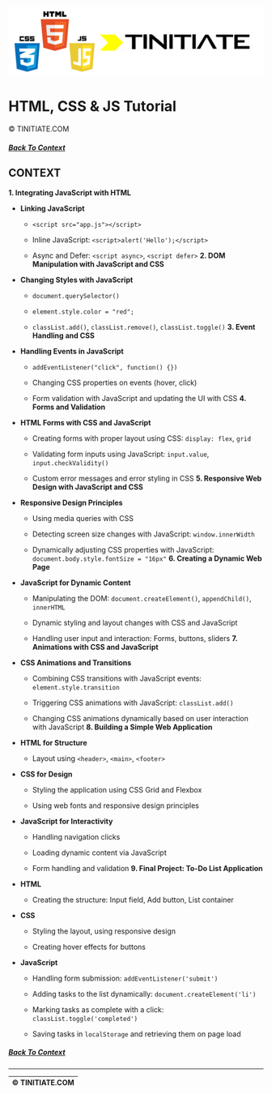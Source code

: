 ![HTML, CSS & JS Tinitiate Image](html_css_&_js_tinitiate.png)

# HTML, CSS & JS Tutorial
&copy; TINITIATE.COM

##### [Back To Context](../README.md)

## CONTEXT
**1. Integrating JavaScript with HTML**  
- **Linking JavaScript**  
  - `<script src="app.js"></script>`
 
  - Inline JavaScript: `<script>alert('Hello');</script>`
 
  - Async and Defer: `<script async>`, `<script defer>`
**2. DOM Manipulation with JavaScript and CSS**  
- **Changing Styles with JavaScript**  
  - `document.querySelector()`
 
  - `element.style.color = "red";`
 
  - `classList.add()`, `classList.remove()`, `classList.toggle()`
**3. Event Handling and CSS**  
- **Handling Events in JavaScript**  
  - `addEventListener("click", function() {})`

  - Changing CSS properties on events (hover, click)

  - Form validation with JavaScript and updating the UI with CSS
**4. Forms and Validation**  
- **HTML Forms with CSS and JavaScript**  
  - Creating forms with proper layout using CSS: `display: flex`, `grid`
 
  - Validating form inputs using JavaScript: `input.value`, `input.checkValidity()`

  - Custom error messages and error styling in CSS
**5. Responsive Web Design with JavaScript and CSS**  
- **Responsive Design Principles** 
  - Using media queries with CSS
 
  - Detecting screen size changes with JavaScript: `window.innerWidth`
 
  - Dynamically adjusting CSS properties with JavaScript: `document.body.style.fontSize = "16px"`
**6. Creating a Dynamic Web Page**  
- **JavaScript for Dynamic Content**  
  - Manipulating the DOM: `document.createElement()`, `appendChild()`, `innerHTML`

  - Dynamic styling and layout changes with CSS and JavaScript

  - Handling user input and interaction: Forms, buttons, sliders
**7. Animations with CSS and JavaScript**  
- **CSS Animations and Transitions**  
  - Combining CSS transitions with JavaScript events: `element.style.transition`
 
  - Triggering CSS animations with JavaScript: `classList.add()`

  - Changing CSS animations dynamically based on user interaction with JavaScript
**8. Building a Simple Web Application**  
- **HTML for Structure**  
  - Layout using `<header>`, `<main>`, `<footer>`
 
- **CSS for Design** 
  - Styling the application using CSS Grid and Flexbox

  - Using web fonts and responsive design principles
 
- **JavaScript for Interactivity** 
  - Handling navigation clicks

  - Loading dynamic content via JavaScript

  - Form handling and validation
**9. Final Project: To-Do List Application**  
- **HTML** 
  - Creating the structure: Input field, Add button, List container
 
- **CSS** 
  - Styling the layout, using responsive design

  - Creating hover effects for buttons
 
- **JavaScript**  
  - Handling form submission: `addEventListener('submit')`
 
  - Adding tasks to the list dynamically: `document.createElement('li')`
 
  - Marking tasks as complete with a click: `classList.toggle('completed')`
 
  - Saving tasks in `localStorage` and retrieving them on page load

##### [Back To Context](../README.md)
***
| &copy; TINITIATE.COM |
|----------------------|